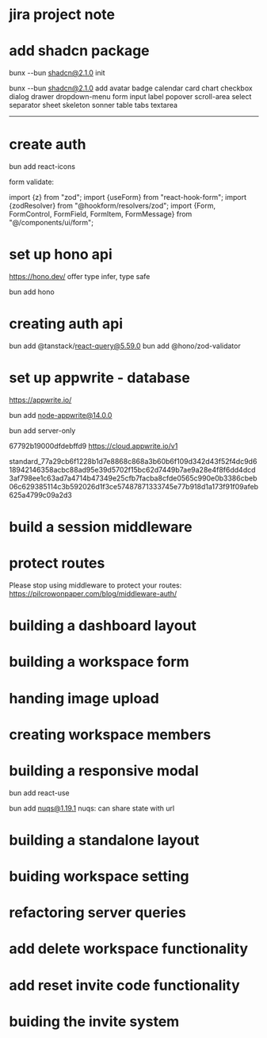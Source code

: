 # jira project note


# add shadcn package
bunx --bun shadcn@2.1.0 init

bunx --bun shadcn@2.1.0 add
avatar
badge
calendar
card
chart
checkbox
dialog
drawer
dropdown-menu
form
input
label
popover
scroll-area
select
separator
sheet
skeleton
sonner
table
tabs
textarea

---

# create auth

bun add react-icons

form validate:

import {z} from "zod";
import {useForm} from "react-hook-form";
import {zodResolver} from "@hookform/resolvers/zod";
import {Form, FormControl, FormField, FormItem, FormMessage} from "@/components/ui/form";


# set up hono api
https://hono.dev/
offer type infer, type safe

bun add hono


# creating auth api

bun add @tanstack/react-query@5.59.0
bun add @hono/zod-validator

# set up appwrite - database

https://appwrite.io/

bun add node-appwrite@14.0.0

bun add server-only

67792b19000dfdebffd9
https://cloud.appwrite.io/v1

standard_77a29cb6f1228b1d7e8868c868a3b60b6f109d342d43f52f4dc9d618942146358acbc88ad95e39d5702f15bc62d7449b7ae9a28e4f8f6dd4dcd3af798ee1c63ad7a4714b47349e25cfb7facba8cfde0565c990e0b3386cbeb06c629385114c3b592026d1f3ce57487871333745e77b918d1a173f91f09afeb625a4799c09a2d3

# build a session middleware
# protect routes

Please stop using middleware to protect your routes:
https://pilcrowonpaper.com/blog/middleware-auth/

# building a dashboard layout

# building a workspace form

# handing image upload

# creating workspace members

# building a responsive modal

bun add react-use

bun add nuqs@1.19.1
nuqs: can share state with url

# building a standalone layout

# buiding workspace setting

# refactoring server queries

# add delete workspace functionality

# add reset invite code functionality

# buiding the invite system
